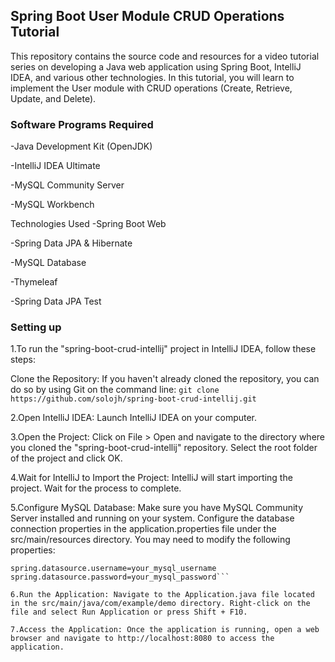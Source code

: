 ## Spring Boot User Module CRUD Operations Tutorial
This repository contains the source code and resources for a video tutorial series on developing a Java web application using Spring Boot, IntelliJ IDEA, and various other technologies. 
In this tutorial, you will learn to implement the User module with CRUD operations (Create, Retrieve, Update, and Delete).

### Software Programs Required
-Java Development Kit (OpenJDK)

-IntelliJ IDEA Ultimate

-MySQL Community Server

-MySQL Workbench

Technologies Used
-Spring Boot Web

-Spring Data JPA & Hibernate

-MySQL Database

-Thymeleaf

-Spring Data JPA Test

### Setting up

1.To run the "spring-boot-crud-intellij" project in IntelliJ IDEA, follow these steps:

Clone the Repository: If you haven't already cloned the repository, you can do so by using Git on the command line:
```git clone https://github.com/solojh/spring-boot-crud-intellij.git```

2.Open IntelliJ IDEA: Launch IntelliJ IDEA on your computer.

3.Open the Project: Click on File > Open and navigate to the directory where you cloned the "spring-boot-crud-intellij" repository. Select the root folder of the project and click OK.

4.Wait for IntelliJ to Import the Project: IntelliJ will start importing the project. Wait for the process to complete.

5.Configure MySQL Database: Make sure you have MySQL Community Server installed and running on your system. Configure the database connection properties in the application.properties file under the src/main/resources directory. You may need to modify the following properties:
```spring.datasource.url=jdbc:mysql://localhost:3306/your_database_name
spring.datasource.username=your_mysql_username
spring.datasource.password=your_mysql_password```

6.Run the Application: Navigate to the Application.java file located in the src/main/java/com/example/demo directory. Right-click on the file and select Run Application or press Shift + F10.

7.Access the Application: Once the application is running, open a web browser and navigate to http://localhost:8080 to access the application.

